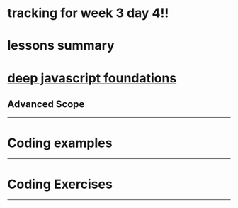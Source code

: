 # tracking for week 3 day 4!!

# lessons summary

# [deep javascript foundations][js3]

## Advanced Scope
---

# Coding examples


---

# Coding Exercises
---


[js3]: https://frontendmasters.com/courses/deep-javascript-v3/introduction/